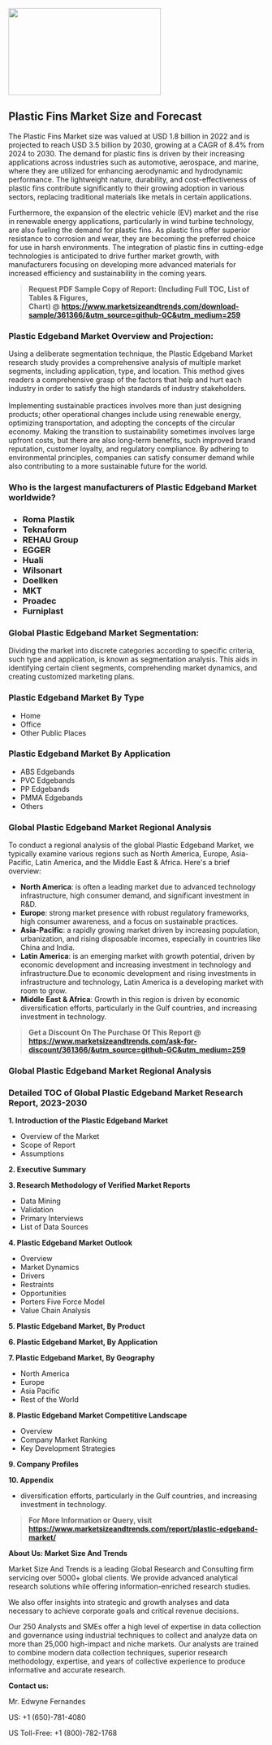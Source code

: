 <p><img class="alignnone size-medium wp-image-20088" src="https://ffe5etoiles.com/wp-content/uploads/2024/12/MST1-300x171.png" alt="" width="300" height="171" /></p><h2>Plastic Fins Market Size and Forecast</h2><p>The Plastic Fins Market size was valued at USD 1.8 billion in 2022 and is projected to reach USD 3.5 billion by 2030, growing at a CAGR of 8.4% from 2024 to 2030. The demand for plastic fins is driven by their increasing applications across industries such as automotive, aerospace, and marine, where they are utilized for enhancing aerodynamic and hydrodynamic performance. The lightweight nature, durability, and cost-effectiveness of plastic fins contribute significantly to their growing adoption in various sectors, replacing traditional materials like metals in certain applications.</p><p>Furthermore, the expansion of the electric vehicle (EV) market and the rise in renewable energy applications, particularly in wind turbine technology, are also fueling the demand for plastic fins. As plastic fins offer superior resistance to corrosion and wear, they are becoming the preferred choice for use in harsh environments. The integration of plastic fins in cutting-edge technologies is anticipated to drive further market growth, with manufacturers focusing on developing more advanced materials for increased efficiency and sustainability in the coming years.</p></p><blockquote id="" class=""><strong>Request PDF Sample Copy of Report: (Including Full TOC, List of Tables &amp; Figures, Chart)&nbsp;@&nbsp;<strong><a href="https://www.marketsizeandtrends.com/download-sample/361366/&utm_source=github-GC&utm_medium=259" target="_blank">https://www.marketsizeandtrends.com/download-sample/361366/&utm_source=github-GC&utm_medium=259</a></strong></strong></blockquote><h3 id="" class="">Plastic Edgeband Market&nbsp;Overview and Projection:</h3><p id="" class="">Using a deliberate segmentation technique, the Plastic Edgeband Market research study provides a comprehensive analysis of multiple market segments, including application, type, and location. This method gives readers a comprehensive grasp of the factors that help and hurt each industry in order to satisfy the high standards of industry stakeholders. <br /> <br />Implementing sustainable practices involves more than just designing products; other operational changes include using renewable energy, optimizing transportation, and adopting the concepts of the circular economy. Making the transition to sustainability sometimes involves large upfront costs, but there are also long-term benefits, such improved brand reputation, customer loyalty, and regulatory compliance. By adhering to environmental principles, companies can satisfy consumer demand while also contributing to a more sustainable future for the world.</p><h3 id="" class="">Who is the largest manufacturers of&nbsp;Plastic Edgeband Market worldwide?</h3><h3 class=""><p><ul><li>Roma Plastik </li><li> Teknaform </li><li> REHAU Group </li><li> EGGER </li><li> Huali </li><li> Wilsonart </li><li> Doellken </li><li> MKT </li><li> Proadec </li><li> Furniplast</li></ul></p></h3><h3 id="" class="">Global&nbsp;Plastic Edgeband Market Segmentation:</h3><p id="" class="">Dividing the market into discrete categories according to specific criteria, such type and application, is known as segmentation analysis. This aids in identifying certain client segments, comprehending market dynamics, and creating customized marketing plans.</p><h3 id="" class="">Plastic Edgeband Market&nbsp;By Type</h3><p><p><ul><li>Home</li><li> Office</li><li> Other Public Places</p></li></ul></p></p><h3 id="" class="">Plastic Edgeband Market&nbsp;By Application</h3><p class=""><p><ul><li>ABS Edgebands</li><li> PVC Edgebands</li><li> PP Edgebands</li><li> PMMA Edgebands</li><li> Others</li></ul></p></p><h3 id="" class="">Global Plastic Edgeband Market Regional Analysis</h3><p id="" class="">To conduct a regional analysis of the global Plastic Edgeband Market, we typically examine various regions such as North America, Europe, Asia-Pacific, Latin America, and the Middle East &amp; Africa. Here's a brief overview:</p><ul><li><strong>North America</strong>: is often a leading market due to advanced technology infrastructure, high consumer demand, and significant investment in R&amp;D.</li><li><strong>Europe</strong>: strong market presence with robust regulatory frameworks, high consumer awareness, and a focus on sustainable practices.</li><li><strong>Asia-Pacific</strong>: a rapidly growing market driven by increasing population, urbanization, and rising disposable incomes, especially in countries like China and India.</li><li><strong>Latin America</strong>: is an emerging market with growth potential, driven by economic development and increasing investment in technology and infrastructure.Due to economic development and rising investments in infrastructure and technology, Latin America is a developing market with room to grow.</li><li><strong>Middle East &amp; Africa</strong>: Growth in this region is driven by economic diversification efforts, particularly in the Gulf countries, and increasing investment in technology.</li></ul><blockquote id="" class=""><strong>Get a Discount On The Purchase Of This Report @ <strong><a href="https://www.marketsizeandtrends.com/ask-for-discount/361366/&utm_source=github-GC&utm_medium=259" target="_blank">https://www.marketsizeandtrends.com/ask-for-discount/361366/&utm_source=github-GC&utm_medium=259</a></strong></strong></blockquote><h3 id="" class="">Global Plastic Edgeband Market Regional Analysis</h3><h3 id="" class="">Detailed TOC of Global Plastic Edgeband Market Research Report, 2023-2030</h3><p id="" class=""><strong>1. Introduction of the Plastic Edgeband Market</strong></p><ul><li>Overview of the Market</li><li>Scope of Report</li><li>Assumptions</li></ul><p id="" class=""><strong>2. Executive Summary</strong></p><p id="" class=""><strong>3. Research Methodology of Verified Market Reports</strong></p><ul><li>Data Mining</li><li>Validation</li><li>Primary Interviews</li><li>List of Data Sources</li></ul><p id="" class=""><strong>4. Plastic Edgeband Market Outlook</strong></p><ul><li>Overview</li><li>Market Dynamics</li><li>Drivers</li><li>Restraints</li><li>Opportunities</li><li>Porters Five Force Model</li><li>Value Chain Analysis</li></ul><p id="" class=""><strong>5. Plastic Edgeband Market, By Product</strong></p><p id="" class=""><strong>6. Plastic Edgeband Market, By Application</strong></p><p id="" class=""><strong>7. Plastic Edgeband Market, By Geography</strong></p><ul><li>North America</li><li>Europe</li><li>Asia Pacific</li><li>Rest of the World</li></ul><p id="" class=""><strong>8. Plastic Edgeband Market Competitive Landscape</strong></p><ul><li>Overview</li><li>Company Market Ranking</li><li>Key Development Strategies</li></ul><p id="" class=""><strong>9. Company Profiles</strong></p><p id="" class=""><strong>10. Appendix</strong></p><ul><li>diversification efforts, particularly in the Gulf countries, and increasing investment in technology.</li></ul><blockquote id="" class=""><strong>For More Information or Query, visit <strong><strong><a href="https://www.marketsizeandtrends.com/report/plastic-edgeband-market/" target="_blank">https://www.marketsizeandtrends.com/report/plastic-edgeband-market/</a></strong></strong></strong></blockquote><p id="" class=""><strong>About Us: Market Size And Trends</strong></p><p id="" class="">Market Size And Trends is a leading Global Research and Consulting firm servicing over 5000+ global clients. We provide advanced analytical research solutions while offering information-enriched research studies.</p><p id="" class="">We also offer insights into strategic and growth analyses and data necessary to achieve corporate goals and critical revenue decisions.</p><p id="" class="">Our 250 Analysts and SMEs offer a high level of expertise in data collection and governance using industrial techniques to collect and analyze data on more than 25,000 high-impact and niche markets. Our analysts are trained to combine modern data collection techniques, superior research methodology, expertise, and years of collective experience to produce informative and accurate research.</p><p id="" class=""><strong>Contact us:</strong></p><p id="" class="">Mr. Edwyne Fernandes</p><p id="" class="">US: +1 (650)-781-4080</p><p id="" class="">US Toll-Free: +1 (800)-782-1768</p>
